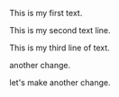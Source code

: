 This is my first text.

This is my second text line.

This is my third line of text.

another change.

let's make another change.